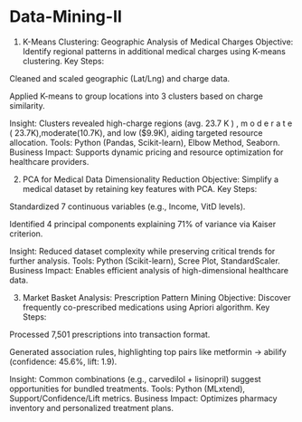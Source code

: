 # Data-Mining-II

1. K-Means Clustering: Geographic Analysis of Medical Charges
Objective: Identify regional patterns in additional medical charges using K-means clustering.
Key Steps:

Cleaned and scaled geographic (Lat/Lng) and charge data.

Applied K-means to group locations into 3 clusters based on charge similarity.

Insight: Clusters revealed high-charge regions (avg. 
23.7
K
)
,
m
o
d
e
r
a
t
e
(
23.7K),moderate(10.7K), and low ($9.9K), aiding targeted resource allocation.
Tools: Python (Pandas, Scikit-learn), Elbow Method, Seaborn.
Business Impact: Supports dynamic pricing and resource optimization for healthcare providers.

2. PCA for Medical Data Dimensionality Reduction
Objective: Simplify a medical dataset by retaining key features with PCA.
Key Steps:

Standardized 7 continuous variables (e.g., Income, VitD levels).

Identified 4 principal components explaining 71% of variance via Kaiser criterion.

Insight: Reduced dataset complexity while preserving critical trends for further analysis.
Tools: Python (Scikit-learn), Scree Plot, StandardScaler.
Business Impact: Enables efficient analysis of high-dimensional healthcare data.

3. Market Basket Analysis: Prescription Pattern Mining
Objective: Discover frequently co-prescribed medications using Apriori algorithm.
Key Steps:

Processed 7,501 prescriptions into transaction format.

Generated association rules, highlighting top pairs like metformin → abilify (confidence: 45.6%, lift: 1.9).

Insight: Common combinations (e.g., carvedilol + lisinopril) suggest opportunities for bundled treatments.
Tools: Python (MLxtend), Support/Confidence/Lift metrics.
Business Impact: Optimizes pharmacy inventory and personalized treatment plans.
